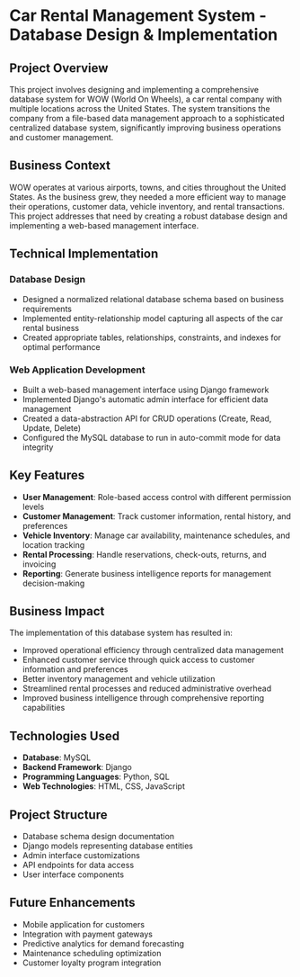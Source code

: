 # Car Rental Management System - Database Design & Implementation

## Project Overview
This project involves designing and implementing a comprehensive database system for WOW (World On Wheels), a car rental company with multiple locations across the United States. The system transitions the company from a file-based data management approach to a sophisticated centralized database system, significantly improving business operations and customer management.

## Business Context
WOW operates at various airports, towns, and cities throughout the United States. As the business grew, they needed a more efficient way to manage their operations, customer data, vehicle inventory, and rental transactions. This project addresses that need by creating a robust database design and implementing a web-based management interface.

## Technical Implementation

### Database Design
- Designed a normalized relational database schema based on business requirements
- Implemented entity-relationship model capturing all aspects of the car rental business
- Created appropriate tables, relationships, constraints, and indexes for optimal performance

### Web Application Development
- Built a web-based management interface using Django framework
- Implemented Django's automatic admin interface for efficient data management
- Created a data-abstraction API for CRUD operations (Create, Read, Update, Delete)
- Configured the MySQL database to run in auto-commit mode for data integrity

## Key Features
- **User Management**: Role-based access control with different permission levels
- **Customer Management**: Track customer information, rental history, and preferences
- **Vehicle Inventory**: Manage car availability, maintenance schedules, and location tracking
- **Rental Processing**: Handle reservations, check-outs, returns, and invoicing
- **Reporting**: Generate business intelligence reports for management decision-making

## Business Impact
The implementation of this database system has resulted in:
- Improved operational efficiency through centralized data management
- Enhanced customer service through quick access to customer information and preferences
- Better inventory management and vehicle utilization
- Streamlined rental processes and reduced administrative overhead
- Improved business intelligence through comprehensive reporting capabilities

## Technologies Used
- **Database**: MySQL
- **Backend Framework**: Django
- **Programming Languages**: Python, SQL
- **Web Technologies**: HTML, CSS, JavaScript

## Project Structure
- Database schema design documentation
- Django models representing database entities
- Admin interface customizations
- API endpoints for data access
- User interface components

## Future Enhancements
- Mobile application for customers
- Integration with payment gateways
- Predictive analytics for demand forecasting
- Maintenance scheduling optimization
- Customer loyalty program integration
